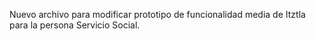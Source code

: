 Nuevo archivo para modificar prototipo de funcionalidad media de Itztla para la persona Servicio Social.

